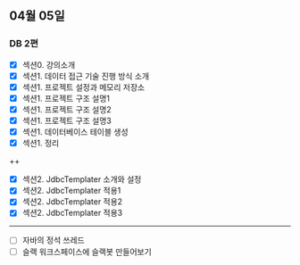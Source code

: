 ## 04월 05일

### DB 2편

- [x] 섹션0. 강의소개
- [x] 섹션1. 데이터 접근 기술 진행 방식 소개
- [x] 섹션1. 프로젝트 설정과 메모리 저장소
- [x] 섹션1. 프로젝트 구조 설명1
- [x] 섹션1. 프로젝트 구조 설명2
- [x] 섹션1. 프로젝트 구조 설명3
- [x] 섹션1. 데이터베이스 테이블 생성
- [x] 섹션1. 정리

++

- [x] 섹션2. JdbcTemplater 소개와 설정
- [x] 섹션2. JdbcTemplater 적용1
- [x] 섹션2. JdbcTemplater 적용2
- [x] 섹션2. JdbcTemplater 적용3

---

- [ ] 자바의 정석 쓰레드
- [ ] 슬랙 워크스페이스에 슬랙봇 만들어보기
